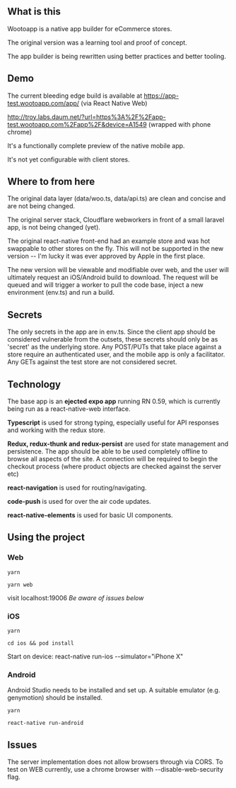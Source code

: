 ## What is this

Wootoapp is a native app builder for eCommerce stores.

The original version was a learning tool and proof of concept.

The app builder is being rewritten using better practices and better tooling.

## Demo

The current bleeding edge build is available at https://app-test.wootoapp.com/app/ (via React Native Web)

http://troy.labs.daum.net/?url=https%3A%2F%2Fapp-test.wootoapp.com%2Fapp%2F&device=A1549 (wrapped with phone chrome)

It's a functionally complete preview of the native mobile app.

It's not yet configurable with client stores.

## Where to from here

The original data layer (data/woo.ts, data/api.ts) are clean and concise and are not being changed.

The original server stack, Cloudflare webworkers in front of a small laravel app, is not being changed (yet).

The original react-native front-end had an example store and was hot swappable to other stores on the fly. This will not be supported in the new version -- I'm lucky it was ever approved by Apple in the first place.

The new version will be viewable and modifiable over web, and the user will ultimately request an iOS/Android build to download. The request will be queued and will trigger a worker to pull the code base, inject a new environment (env.ts) and run a build.

## Secrets

The only secrets in the app are in env.ts.
Since the client app should be considered vulnerable from the outsets, these secrets should only be as 'secret' as the underlying store.
Any POST/PUTs that take place against a store require an authenticated user, and the mobile app is only a facilitator. Any GETs against the test store are not considered secret.

## Technology

The base app is an **ejected expo app** running RN 0.59, which is currently being run as a react-native-web interface.

**Typescript** is used for strong typing, especially useful for API responses and working with the redux store.

**Redux, redux-thunk and redux-persist** are used for state management and persistence. The app should be able to be used completely offline to browse all aspects of the site.
A connection will be required to begin the checkout process (where product objects are checked against the server etc)

**react-navigation** is used for routing/navigating.

**code-push** is used for over the air code updates.

**react-native-elements** is used for basic UI components.

## Using the project

### Web

`yarn`

`yarn web`

visit localhost:19006 _Be aware of issues below_

### iOS

`yarn`

`cd ios && pod install`

Start on device:
react-native run-ios --simulator="iPhone X"

### Android

Android Studio needs to be installed and set up.
A suitable emulator (e.g. genymotion) should be installed.

`yarn`

`react-native run-android`

## Issues

The server implementation does not allow browsers through via CORS. To test on WEB currently, use a chrome browser with --disable-web-security flag.
